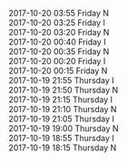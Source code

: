 2017-10-20 03:55 Friday  N  
2017-10-20 03:25 Friday  I  
2017-10-20 03:20 Friday  N  
2017-10-20 00:40 Friday  I  
2017-10-20 00:35 Friday  N  
2017-10-20 00:20 Friday  I  
2017-10-20 00:15 Friday  N  
2017-10-19 21:55 Thursday  I  
2017-10-19 21:50 Thursday  N  
2017-10-19 21:15 Thursday  I  
2017-10-19 21:10 Thursday  N  
2017-10-19 21:05 Thursday  I  
2017-10-19 19:00 Thursday  N  
2017-10-19 18:55 Thursday  I  
2017-10-19 18:15 Thursday  N  
